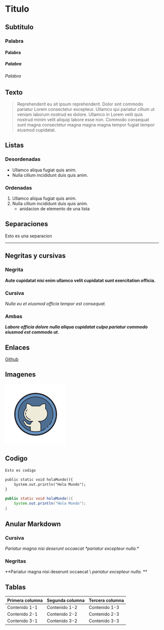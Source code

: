 # Titulo
## Subtitulo
### Palabra
#### Palabra
##### Palabra
###### Palabra

## Texto
> Reprehenderit eu sit ipsum reprehenderit. Dolor sint commodo pariatur Lorem consectetur excepteur. Ullamco qui pariatur cillum ut veniam laborum nostrud ex dolore. Ullamco in Lorem velit quis nostrud minim velit aliquip labore esse non. Commodo consequat sunt magna consectetur magna magna magna tempor fugiat tempor eiusmod cupidatat.
## Listas 
### Desordenadas
- Ullamco aliqua fugiat quis anim.
- Nulla cillum incididunt duis quis anim.
### Ordenadas
1. Ullamco aliqua fugiat quis anim.
2. Nulla cillum incididunt duis quis anim.
    - anidacion de elemento de una lista
## Separaciones
 Esto es una separacion
___
## Negritas y cursivas
### Negrita
**Aute cupidatat nisi enim ullamco velit cupidatat sunt exercitation officia.**
### Cursiva
*Nulla eu et eiusmod officia tempor est consequat.*
### Ambas
***Labore officia dolore nulla aliqua cupidatat culpa pariatur commodo eiusmod est commodo ut.***
## Enlaces
[Github](https://github.com/ "Enlace a github")
## Imagenes
![Github image](https://github.com/DerDAVO/DerDAVO/blob/main/media/github-icon.png "Icono de github")

## Codigo
    Esto es codigo
~~~
public static void holaMundo(){
    System.out.println("Hola Mundo");
}
~~~
``` java
public static void holaMundo(){
    System.out.println("Hola Mundo");
}
```
## Anular Markdown
### Cursiva
*Pariatur magna nisi deserunt occaecat \*pariatur excepteur nulla.**
### Negritas
**Pariatur magna nisi deserunt occaecat \ *pariatur excepteur nulla.* **
## Tablas
| Primera columna | Segunda columna | Tercera columna |
| -- | -- | -- |
| Contenido 1-1 | Contenido 1-2 | Contenido 1-3 |
| Contenido 2-1 | Contenido 2-2 | Contenido 2-3 |
| Contenido 3-1 | Contenido 3-2 | Contenido 3-3 |

